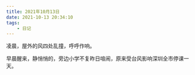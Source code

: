```yaml
---
title: 2021年10月13日
date: 2021-10-13 20:34:10
tags:
    - 日记
---
```

凌晨，屋外的风四处乱撞，呼呼作响。

早晨醒来，静悄悄的，旁边小学不复昨日喧闹，原来受台风影响深圳全市停课一天。